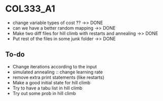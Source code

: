 # COL333_A1


- change variable types of cost ?? ->> DONE
- can we have a better random mapping ->> DONE
- Make two diff files for hill climb with restarts and annealing ->> DONE
- Put rest of the files in some junk folder ->> DONE

## To-do
- Change iterations according to the input
- simulated annealing :: change learning rate
- remove extra print statements (like restarts)
- Make a good initial state for hill climb
- Try to have a tabu list in hill climb
- Try out some prob in hill climb

